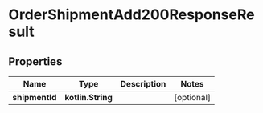 
# OrderShipmentAdd200ResponseResult

## Properties
| Name | Type | Description | Notes |
| ------------ | ------------- | ------------- | ------------- |
| **shipmentId** | **kotlin.String** |  |  [optional] |



